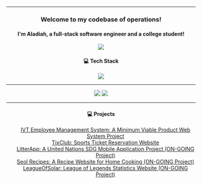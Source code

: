 <hr>
<h3 align="center">Welcome to my codebase of operations!</h3>
<h4 align="center">I'm Aladiah, a full-stack software engineer and a college student!</h4>

<p align="center">
  <img align="center" src="https://github.com/seoll27/seoll27/blob/main/rampo.gif">
</p>

<h4 align="center">💻 Tech Stack</h4>

<p align="center">
  <img src="https://skillicons.dev/icons?i=js,html,css,react,native,nodejs,mysql,php,bootstrap,tailwind,sass">
</p>

<hr>

<p align="center">
  <img src="https://github-readme-stats.vercel.app/api?username=seoll27&theme=tokyonight&hide_border=false&include_all_commits=true&count_private=true">
  <img src="https://github-readme-streak-stats.herokuapp.com/?user=seoll27&theme=tokyonight&hide_border=false">
</p>

<hr>

<h4 align="center">💻 Projects</h4>

<ul align="center">
  <li style="list-style-type: none"><a href="#">IVT Employee Management System: A Minimum Viable Product Web System Project</a></li>
  <li style="list-style-type: none"><a href="https://tixclub.sseoll.com/">TixClub: Sports Ticket Reservation Website</a></li>
  <li style="list-style-type: none"><a href="https://github.com/seoll27/LitterApp">LitterApp: A United Nations SDG Mobile Application Project (ON-GOING Project)</a></li>
  <li style="list-style-type: none"><a href="#">Seol Recipes: A Recipe Website for Home Cooking (ON-GOING Project)</a></li>
  <li style="list-style-type: none"><a href="#">LeagueOfSolar: League of Legends Statistics Website (ON-GOING Project)</a></li>
</ul>




